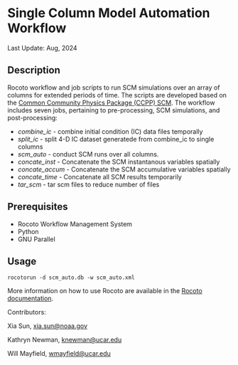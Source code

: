 # Single Column Model Automation Workflow

Last Update: Aug, 2024

## Description
Rocoto workflow and job scripts to run SCM simulations over an array of columns for extended periods of time.
The scripts are developed based on the [Common Community Physics Package (CCPP) SCM](https://github.com/NCAR/ccpp-scm).
The workflow includes seven jobs, pertaining to pre-processing, SCM simulations, and post-processing:
* *combine_ic* - combine initial condition (IC) data files temporally
* *split_ic* - split 4-D IC dataset generatede from combine_ic to single columns
* *scm_auto* - conduct SCM runs over all columns. 
* *concate_inst* - Concatenate the SCM instantanous variables spatially 
* *concate_accum* - Concatenate the SCM accumulative variables spatially
* *concate_time* - Concatenate all SCM results temporarily
* *tar_scm* - tar scm files to reduce number of files

## Prerequisites
* Rocoto Workflow Management System
* Python
* GNU Parallel

## Usage

`rocotorun -d scm_auto.db -w scm_auto.xml`

More information on how to use Rocoto are available in the [Rocoto documentation](http://christopherwharrop.github.io/rocoto/).

Contributors: 

Xia Sun, xia.sun@noaa.gov

Kathryn Newman, knewman@ucar.edu

Will Mayfield, wmayfield@ucar.edu 
